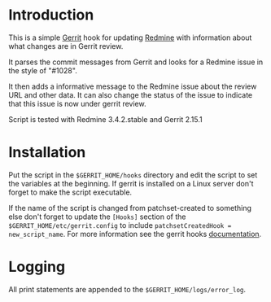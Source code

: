 # Introduction

This is a simple [Gerrit][0] hook for updating [Redmine][1] with information about what changes
are in Gerrit review.

It parses the commit messages from Gerrit and looks for a Redmine issue in the style
of "#1028".

It then adds a informative message to the Redmine issue about the review URL and other
data. It can also change the status of the issue to indicate that this issue is now
under gerrit review.

Script is tested with Redmine 3.4.2.stable and Gerrit 2.15.1

# Installation

Put the script in the `$GERRIT_HOME/hooks` directory and edit the script to set the variables at the beginning. If gerrit is installed on a Linux server don't forget to make the script executable. 

If the name of the script is changed from patchset-created to something else don't forget to update the `[Hooks]` section of the `$GERRIT_HOME/etc/gerrit.config` to include `patchsetCreatedHook =  new_script_name`. For more information see the gerrit hooks [documentation][2].

# Logging

All print statements are appended to the `$GERRIT_HOME/logs/error_log`. 

[0]:http://gerrit.googlecode.com
[1]:http://redmine.org
[2]:https://gerrit-review.googlesource.com/Documentation/config-hooks.html
